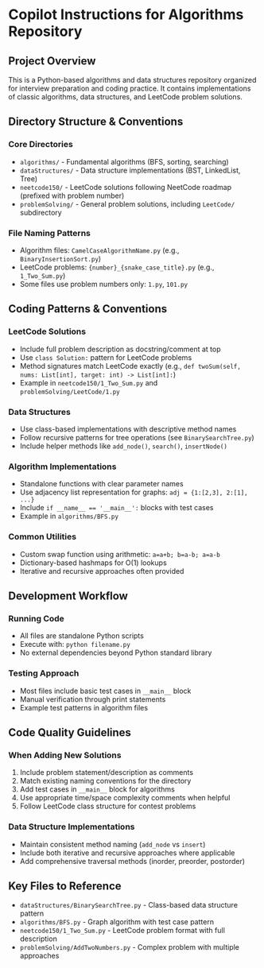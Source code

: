 # Copilot Instructions for Algorithms Repository

## Project Overview
This is a Python-based algorithms and data structures repository organized for interview preparation and coding practice. It contains implementations of classic algorithms, data structures, and LeetCode problem solutions.

## Directory Structure & Conventions

### Core Directories
- `algorithms/` - Fundamental algorithms (BFS, sorting, searching)
- `dataStructures/` - Data structure implementations (BST, LinkedList, Tree)
- `neetcode150/` - LeetCode solutions following NeetCode roadmap (prefixed with problem number)
- `problemSolving/` - General problem solutions, including `LeetCode/` subdirectory

### File Naming Patterns
- Algorithm files: `CamelCaseAlgorithmName.py` (e.g., `BinaryInsertionSort.py`)
- LeetCode problems: `{number}_{snake_case_title}.py` (e.g., `1_Two_Sum.py`)
- Some files use problem numbers only: `1.py`, `101.py`

## Coding Patterns & Conventions

### LeetCode Solutions
- Include full problem description as docstring/comment at top
- Use `class Solution:` pattern for LeetCode problems
- Method signatures match LeetCode exactly (e.g., `def twoSum(self, nums: List[int], target: int) -> List[int]:`)
- Example in `neetcode150/1_Two_Sum.py` and `problemSolving/LeetCode/1.py`

### Data Structures
- Use class-based implementations with descriptive method names
- Follow recursive patterns for tree operations (see `BinarySearchTree.py`)
- Include helper methods like `add_node()`, `search()`, `insertNode()`

### Algorithm Implementations
- Standalone functions with clear parameter names
- Use adjacency list representation for graphs: `adj = {1:[2,3], 2:[1], ...}`
- Include `if __name__ == '__main__':` blocks with test cases
- Example in `algorithms/BFS.py`

### Common Utilities
- Custom swap function using arithmetic: `a=a+b; b=a-b; a=a-b`
- Dictionary-based hashmaps for O(1) lookups
- Iterative and recursive approaches often provided

## Development Workflow

### Running Code
- All files are standalone Python scripts
- Execute with: `python filename.py`
- No external dependencies beyond Python standard library

### Testing Approach
- Most files include basic test cases in `__main__` block
- Manual verification through print statements
- Example test patterns in algorithm files

## Code Quality Guidelines

### When Adding New Solutions
1. Include problem statement/description as comments
2. Match existing naming conventions for the directory
3. Add test cases in `__main__` block for algorithms
4. Use appropriate time/space complexity comments when helpful
5. Follow LeetCode class structure for contest problems

### Data Structure Implementations
- Maintain consistent method naming (`add_node` vs `insert`)
- Include both iterative and recursive approaches where applicable
- Add comprehensive traversal methods (inorder, preorder, postorder)

## Key Files to Reference
- `dataStructures/BinarySearchTree.py` - Class-based data structure pattern
- `algorithms/BFS.py` - Graph algorithm with test case pattern
- `neetcode150/1_Two_Sum.py` - LeetCode problem format with full description
- `problemSolving/AddTwoNumbers.py` - Complex problem with multiple approaches
